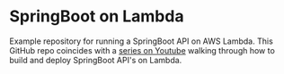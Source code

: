 # SpringBoot on Lambda

Example repository for running a SpringBoot API on AWS Lambda. This GitHub repo coincides with a [series on Youtube](https://www.youtube.com/watch?v=A1rYiHTy9Lg&list=PLCOG9xkUD90IDm9tcY-5nMK6X6g8SD-Sz) walking through how to build and deploy SpringBoot API's on Lambda.

